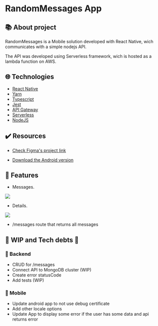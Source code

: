 
# RandomMessages App
## 📚 About project

RandomMessages is a Mobile solution developed with React Native, wich communicates with a simple nodejs API.

The API was developed using Serverless framework, wich is hosted as a lambda function on AWS.

  ## 🌐  Technologies

-   [React Native](https://reactnative.dev/)
-   [Yarn](https://yarnpkg.com/)
-   [Typescript](https://www.typescriptlang.org)
-   [Jest](https://jestjs.io)
-   [API Gateway](https://aws.amazon.com/pt/api-gateway/)
-   [Serverless](https://www.serverless.com)
-   [NodeJS](https://nodejs.org/en/)

## ✔️ Resources
  
+ [Check Figma's project link](https://www.figma.com/file/HI4AmEWP8lHc7pcjINgtfk/Random-Messages?node-id=2%3A5)

+ [Download the Android version](https://install.appcenter.ms/users/arthur.pasqualon/apps/randommessages/distribution_groups/testers)


## 📱 Features

+ Messages.

![](https://mixed-arthurpasqualon.s3.amazonaws.com/Captura+de+Tela+2021-03-16+a%CC%80s+21.30.52.png)

+ Details.

![](https://mixed-arthurpasqualon.s3.amazonaws.com/RandomMessages-1.png)

+ /messages route that returns all messages

## 🚧 WIP and Tech debts 🚧

### 👷 Backend
+ CRUD for /messages
+ Connect API to MongoDB cluster (WIP)
+ Create error statusCode 
+ Add tests (WIP)

### 👷 Mobile
+ Update android app to not use debug certificate
+ Add other locale options
+ Update App to display some error if the user has some data and api returns error

